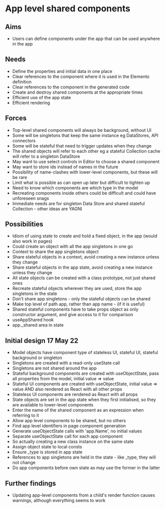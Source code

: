 App level shared components
===========================

Aims
----

- Users can define components under the app that can be used anywhere in the app

Needs
-----

- Define the properties and initial data in one place
- Clear references to the component where it is used in the Elemento definition
- Clear references to the component in the generated code
- Create and destroy shared components at the appropriate times
- Efficient use of the app state
- Efficient rendering

Forces
------

- Top-level shared components will always be background, without UI
- Some will be singletons that keep the same instance eg DataStores, API connectors
- Some will be stateful that need to trigger updates when they change
- The shared objects will refer to each other eg a stateful Collection cache will refer to a singleton DataStore
- May want to use select controls in Editor to choose a shared component
- May want to store ids instead of names in the future
- Possibility of name-clashes with lower-level components, but these will be rare
- Limit what is possible as can open up later but difficult to tighten up
- Need to know which components are which type in the model
- Recreating components inside others could be difficult and could have unforeseen snags
- Immediate needs are for singleton Data Store and shared stateful Collection - other ideas are YAGNI

Possibilities
-------------

- Idiom of using state to create and hold a fixed object, in the app (would also work in pages)
- Could create an object with all the app singletons in one go
- Context to share the app singletons object
- Share stateful objects in a context, avoid creating a new instance unless they change
- Share stateful objects in the app state, avoid creating a new instance unless they change
- All state objects can be created with a class prototype, not just shared ones
- Recreate stateful objects wherever they are used, store the app singletons in the state
- Don't share app singletons - only the stateful objects can be shared
- Make top level of path app, rather than app name - (if it is useful)
- Shared stateful components have to take props object as only constructor argument, and give access to it for comparison
- useAppShared hook
- app._shared area in state

Initial design 17 May 22
------------------------

- Model objects have component type of stateless UI, stateful UI, stateful background or singleton
- Singletons are created with a read-only useState call
- Singletons are not shared around the app
- Stateful background components are created with useObjectState, pass all properties from the model, initial value => value
- Stateful UI components are created with useObjectState, initial value => value AND also rendered as React with all other props
- Stateless UI components are rendered as React with all props
- State objects are set in the app state when they first initialised, so they are available to lower-level components
- Enter the name of the shared component as an expression when referring to it
- Allow app level components to be shared, but no others
- Find app level identifiers in page component generation
- Generate useObjectState calls with 'app.Name', no initial values
- Separate useObjectState call for each app component
- So actually creating a new class instance on the same state
- Assign object state to local consts
- Ensure _type is stored in app state
- References to app singletons are held in the state - like _type, they will not change
- Do app components before own state as may use the former in the latter


Further findings
----------------

- Updating app-level components from a child's render function causes warnings, although everything seems to work
